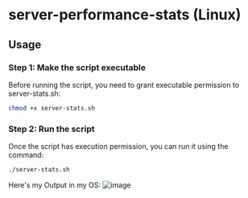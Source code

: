 # server-performance-stats (Linux)
## Usage

### Step 1: Make the script executable
Before running the script, you need to grant executable permission to server-stats.sh:

```sh
chmod +x server-stats.sh
```

### Step 2: Run the script
Once the script has execution permission, you can run it using the command:

```sh
./server-stats.sh
```
Here's my Output in my OS:
![image](https://github.com/user-attachments/assets/5535a5f9-a174-4127-88c8-d2fdaf38254b)
